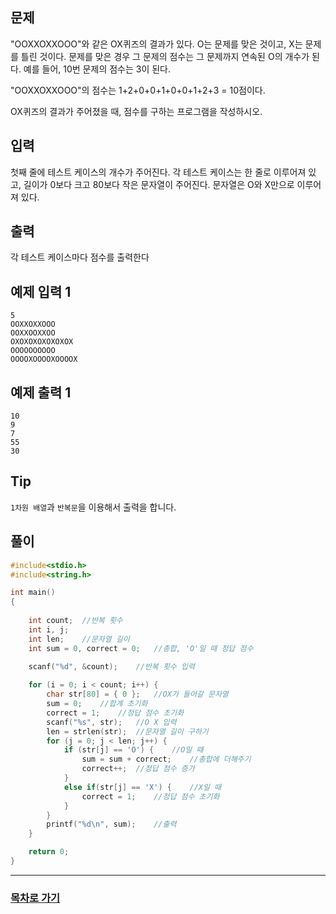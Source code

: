 ## 문제

"OOXXOXXOOO"와 같은 OX퀴즈의 결과가 있다. O는 문제를 맞은 것이고, X는 문제를 틀린 것이다. 문제를 맞은 경우 그 문제의 점수는 그 문제까지 연속된 O의 개수가 된다. 예를 들어, 10번 문제의 점수는 3이 된다.

"OOXXOXXOOO"의 점수는 1+2+0+0+1+0+0+1+2+3 = 10점이다.

OX퀴즈의 결과가 주어졌을 때, 점수를 구하는 프로그램을 작성하시오.

## 입력

첫째 줄에 테스트 케이스의 개수가 주어진다. 각 테스트 케이스는 한 줄로 이루어져 있고, 길이가 0보다 크고 80보다 작은 문자열이 주어진다. 문자열은 O와 X만으로 이루어져 있다.

## 출력

각 테스트 케이스마다 점수를 출력한다

## 예제 입력 1

```
5
OOXXOXXOOO
OOXXOOXXOO
OXOXOXOXOXOXOX
OOOOOOOOOO
OOOOXOOOOXOOOOX
```

## 예제 출력 1

```
10
9
7
55
30
```

## Tip

`1차원 배열`과 `반복문`을 이용해서 출력을 합니다.  

## 풀이
```c
#include<stdio.h>
#include<string.h>

int main()
{
	
	int count;	//반복 횟수
	int i, j;
	int len;	//문자열 길이
	int sum = 0, correct = 0;	//총합, 'O'일 때 정답 점수
	
	scanf("%d", &count);	//반복 횟수 입력

	for (i = 0; i < count; i++) {
		char str[80] = { 0 };	//OX가 들어갈 문자열
		sum = 0;	//합계 초기화
		correct = 1;	//정답 점수 초기화
		scanf("%s", str);	//O X 입력
		len = strlen(str);	//문자열 길이 구하기
		for (j = 0; j < len; j++) {
			if (str[j] == 'O') {	//O일 때
				sum = sum + correct;	//총합에 더해주기
				correct++;	//정답 점수 증가
			}
			else if(str[j] == 'X') {	//X일 때
				correct = 1;	//정답 점수 초기화
			}
		}
		printf("%d\n", sum);	//출력
	}

	return 0;
}
```
---

### [목차로 가기](./../../../../)